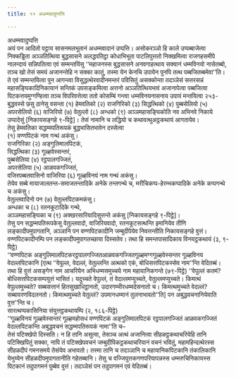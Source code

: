 ```yaml
---
title: ११ अधम्मवादुप्पत्ति

---
```

अधम्मवादुप्पत्ति  
अयं पन आदितो पट्ठाय सासनमलभूतानं अधम्मवादानं उप्पत्ति। असोकरञ्ञो हि काले उप्पब्बाजेत्वा निक्कड्ढिता अञ्ञतित्थिया बुद्धसासने अलद्धपतिट्ठा कोधाभिभूता पाटलिपुत्ततो निक्खमित्वा राजगहसमीपे नालन्दायं सन्निपतित्वा एवं सम्मन्तयिंसु ‘‘महाजनस्स बुद्धसासने अनवगाहत्थाय सक्यानं धम्मविनयो नासेतब्बो, तञ्च खो तेसं समयं अजानन्तेहि न सक्का कातुं, तस्मा येन केनचि उपायेन पुनपि तत्थ पब्बजितब्बमेवा’’ति। ते एवं सम्मन्तयित्वा पुन आगन्त्वा विसुद्धत्थेरवादीनमन्तरं पविसितुं असक्कोन्ता तदञ्ञेसं सत्तरसन्नं महासङ्घिकादिनिकायानं सन्तिकं उपसङ्कमित्वा अत्तनो अञ्ञतित्थियभावं अजानापेत्वा पब्बजित्वा पिटकत्तयमुग्गण्हित्वा तञ्च विपरिवत्तेत्वा ततो कोसम्बिं गन्त्वा धम्मविनयनासनाय उपायं मन्तयित्वा २५३-बुद्धवस्से छसु ठानेसु वसन्ता (१) हेमवतिको (२) राजगिरिको (३) सिद्धत्थिको (४) पुब्बसेलियो (५) अपरसेलियो (६) वाजिरियो (७) वेतुल्लो (८) अन्धको (९) अञ्ञमहासङ्घिकोति नव अभिनवे निकाये उप्पादेसुं [निकायसङ्गहे ९-पिट्ठे]। तेसं नामानि च लद्धियो च कथावत्थुअट्ठकथायं आगतायेव।  
तेसु हेमवतिका सद्धम्मपतिरूपकं बुद्धभासितभावेन दस्सेत्वा  
(१) वण्णपिटकं नाम गन्थं अकंसु।  
राजगिरिका (२) अङ्गुलिमालपिटकं,  
सिद्धत्थिका (३) गूळ्हवेस्सन्तरं,  
पुब्बसेलिया (४) रट्ठपालगज्जितं,  
अपरसेलिया (५) आळवकगज्जितं,  
वजिरपब्बतवासिनो वाजिरिया (६) गूळ्हविनयं नाम गन्थं अकंसु।  
तेयेव सब्बे मायाजालतन्त-समाजतन्तादिके अनेके तन्तगन्थे च, मरीचिकप्प-हेरम्भकप्पादिके अनेके कप्पगन्थे च अकंसु।  
वेतुल्लवादिनो पन (७) वेतुल्लपिटकमकंसु।  
अन्धका च (८) रतनकूटादिके गन्थे,  
अञ्ञमहासङ्घिका च (९) अक्खरसारियादिसुत्तन्ते अकंसु [निकायसङ्गहे ९-पिट्ठे]।  
तेसु पन सद्धम्मपतिरूपकेसु वेतुल्लवादो, वाजिरियवादो, रतनकूटसत्थन्ति इमानियेव तीणि लङ्कादीपमुपागतानि, अञ्ञानि पन वण्णपिटकादीनि जम्बुदीपेयेव निवत्तन्तीति निकायसङ्गहे वुत्तं। वण्णपिटकादीनम्पि पन लङ्कादीपमुपागतच्छाया दिस्सतेव। तथा हि समन्तपासादिकाय विनयट्ठकथायं (३, ९-पिट्ठे)  
‘‘वण्णपिटक अङ्गुलिमालपिटकरट्ठपालगज्जितआळवकगज्जितगूळ्हमग्गगूळ्हवेस्सन्तर गूळ्हविनय वेदल्लपिटकानि [एत्थ ‘‘वेपुल्ल, वेदल्लं, वेतुल्लन्ति अत्थको एकं, बोधिसत्तपिटकस्सेव नाम’’न्ति वेदितब्बं। तथा हि वुत्तं असङ्गेन नाम आचरियेन अभिधम्मसमुच्चये नाम महायानिकगन्ते (७९-पिट्ठे) ‘‘वेपुल्लं कतमं? बोधिसत्तपिटकसम्पयुत्तं भासितं। यदुच्चते वेपुल्लं, तं वेदल्लमप्युच्चते, वेतुल्लमप्युच्चते। किमत्थं वेपुल्लमुच्चते? सब्बसत्तानं हितसुखाधिट्ठानतो, उदारगम्भीरधम्मदेसनातो च। किमत्थमुच्चते वेदल्लं? सब्बावरणविदलनतो। किमत्थमुच्चते वेतुल्लं? उपमानधम्मानं तुलनाभावतो’’ति] पन अबुद्धवचनानियेवाति वुत्त’’न्ति च।  
सारत्थप्पकासिनिया संयुत्तट्ठकथायम्पि (२, १८६-पिट्ठे)  
‘‘गूळ्हविनयं गूळ्हवेस्सन्तरं गूळ्हमहोसधं वण्णपिटकं अङ्गुलिमालपिटकं रट्ठपालगज्जितं आळवकगज्जितं वेदल्लपिटकन्ति अबुद्धवचनं सद्धम्मपतिरूपकं नामा’’ति च–  
तेसं पटिक्खेपो दिस्सति। न हि तानि असुत्वा, तेसञ्च अत्थं अजानित्वा सीहळट्ठकथाचरियेहि तानि पटिक्खिपितुं सक्का, नापि तं पटिक्खेपवचनं जम्बुदीपिकट्ठकथाचरियानं वचनं भवितुं, महामहिन्दत्थेरस्स सीहळदीपं गमनसमये तेसंयेव अभावतो। तस्मा तानि च तदञ्ञानि च महायानिकपिटकानि तंकालिकानि येभुय्येन सीहळदीपमुपागतानीति गहेतब्बानि। तेसु च वज्जिपुत्तकगणपरियापन्नस्स धम्मरुचिनिकायस्स पिटकानं तदुपागमनं पुब्बेव वुत्तं। तदञ्ञेसं पन तदुपागमनं एवं वेदितब्बं।  